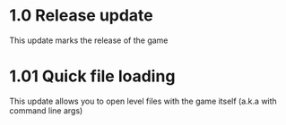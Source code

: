 # 1.0 Release update
This update marks the release of the game

# 1.01 Quick file loading
This update allows you to open level files with the game itself (a.k.a with command line args)
